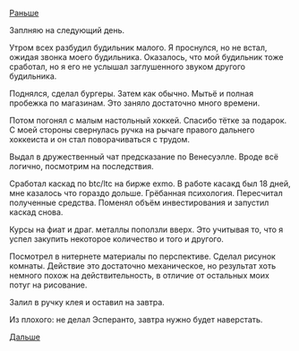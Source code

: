 [Раньше](2019.01.25.md)

Заплняю на следующий день.

Утром всех разбудил будильник малого. Я проснулся, но не встал, ожидая звонка моего будильника. Оказалось, что мой будильник тоже сработал, но я его не услышал заглушенного звуком другого будильника.

Поднялся, сделал бургеры. Затем как обычно. Мытьё и полная пробежка по магазинам.
Это заняло достаточно много времени.

Потом погонял с малым настольный хоккей. Спасибо тётке за подарок. С моей стороны свернулась ручка на рычаге правого дальнего хоккеиста и он стал поворачиваться с трудом.

Выдал в дружественный чат предсказание по Венесуэлле. Вроде всё логично, посмотрим на последствия.

Сработал каскад по btc/ltc на бирже exmo. В работе касакд был 18 дней, мне казалось что гораздо дольше. Грёбанная психология. Пересчитал полученные средства. Поменял объём инвестирования и запустил каскад снова.

Курсы на фиат и драг. металлы поползли вверх. Это учитывая то, что я успел закупить некоторое количество и того и другого.

Посмотрел в нитернете материалы по перспективе. Сделал рисунок комнаты. Действие это достаточно механическое, но результат хоть немного похож на действительность, в отличие от остальных моих потуг на рисование.

Залил в ручку клея и оставил на завтра.

Из плохого: не делал Эсперанто, завтра нужно будет наверстать.

 [Дальше](2019.01.27.md)